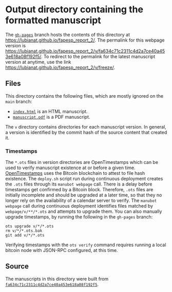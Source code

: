 # Output directory containing the formatted manuscript

The [`gh-pages`](https://github.com/lubianat/fapesp_report_2/tree/gh-pages) branch hosts the contents of this directory at <https://lubianat.github.io/fapesp_report_2/>.
The permalink for this webpage version is <https://lubianat.github.io/fapesp_report_2/v/fa634c71c2311c4d2a7ce40a453e618a08f192f5/>.
To redirect to the permalink for the latest manuscript version at anytime, use the link <https://lubianat.github.io/fapesp_report_2/v/freeze/>.

## Files

This directory contains the following files, which are mostly ignored on the `main` branch:

+ [`index.html`](index.html) is an HTML manuscript.
+ [`manuscript.pdf`](manuscript.pdf) is a PDF manuscript.

The `v` directory contains directories for each manuscript version.
In general, a version is identified by the commit hash of the source content that created it.

### Timestamps

The `*.ots` files in version directories are OpenTimestamps which can be used to verify manuscript existence at or before a given time.
[OpenTimestamps](https://opentimestamps.org/) uses the Bitcoin blockchain to attest to file hash existence.
The `deploy.sh` script run during continuous deployment creates the `.ots` files through its `manubot webpage` call.
There is a delay before timestamps get confirmed by a Bitcoin block.
Therefore, `.ots` files are initially incomplete and should be upgraded at a later time, so that they no longer rely on the availability of a calendar server to verify.
The `manubot webpage` call during continuous deployment identifies files matched by `webpage/v/**/*.ots` and attempts to upgrade them.
You can also manually upgrade timestamps, by running the following in the `gh-pages` branch:

```shell
ots upgrade v/*/*.ots
rm v/*/*.ots.bak
git add v/*/*.ots
```

Verifying timestamps with the `ots verify` command requires running a local bitcoin node with JSON-RPC configured, at this time.

## Source

The manuscripts in this directory were built from
[`fa634c71c2311c4d2a7ce40a453e618a08f192f5`](https://github.com/lubianat/fapesp_report_2/commit/fa634c71c2311c4d2a7ce40a453e618a08f192f5).
